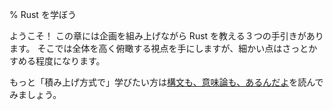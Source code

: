 % Rust を学ぼう

ようこそ！ この章には企画を組み上げながら Rust を教える３つの手引きがあります。
そこでは全体を高く俯瞰する視点を手にしますが、細かい点はさっとかすめる程度になります。

<!-- Welcome! This section has a few tutorials that teach you Rust through building
projects. You’ll get a high-level overview, but we’ll skim over the details. -->

もっと「積み上げ方式で」学びたい方は[構文も、意味論も、あるんだよ][ss]を読んでみましょう。

<!-- If you’d prefer a more ‘from the ground up’-style experience, check
out [Syntax and Semantics][ss]. -->

[ss]: syntax-and-semantics.html
